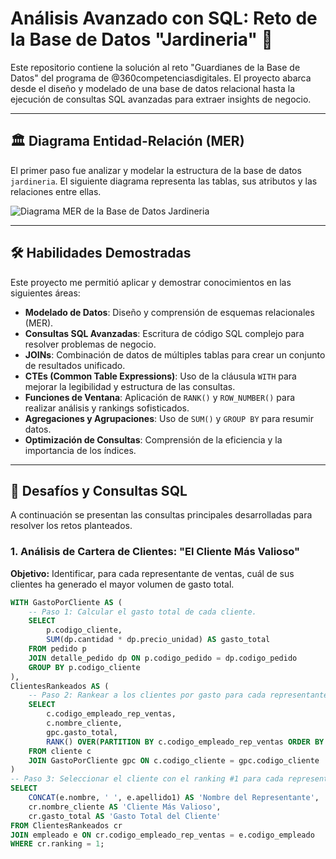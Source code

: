 # Análisis Avanzado con SQL: Reto de la Base de Datos "Jardineria" 🚀

Este repositorio contiene la solución al reto "Guardianes de la Base de Datos" del programa de @360competenciasdigitales. El proyecto abarca desde el diseño y modelado de una base de datos relacional hasta la ejecución de consultas SQL avanzadas para extraer insights de negocio.

---

## 🏛️ Diagrama Entidad-Relación (MER)

El primer paso fue analizar y modelar la estructura de la base de datos `jardineria`. El siguiente diagrama representa las tablas, sus atributos y las relaciones entre ellas.

![Diagrama MER de la Base de Datos Jardineria](URL_DE_TU_IMAGEN_DEL_MER.png)

---

## 🛠️ Habilidades Demostradas

Este proyecto me permitió aplicar y demostrar conocimientos en las siguientes áreas:

* **Modelado de Datos**: Diseño y comprensión de esquemas relacionales (MER).
* **Consultas SQL Avanzadas**: Escritura de código SQL complejo para resolver problemas de negocio.
* **JOINs**: Combinación de datos de múltiples tablas para crear un conjunto de resultados unificado.
* **CTEs (Common Table Expressions)**: Uso de la cláusula `WITH` para mejorar la legibilidad y estructura de las consultas.
* **Funciones de Ventana**: Aplicación de `RANK()` y `ROW_NUMBER()` para realizar análisis y rankings sofisticados.
* **Agregaciones y Agrupaciones**: Uso de `SUM()` y `GROUP BY` para resumir datos.
* **Optimización de Consultas**: Comprensión de la eficiencia y la importancia de los índices.

---

## 🎯 Desafíos y Consultas SQL

A continuación se presentan las consultas principales desarrolladas para resolver los retos planteados.

### 1. Análisis de Cartera de Clientes: "El Cliente Más Valioso"

**Objetivo:** Identificar, para cada representante de ventas, cuál de sus clientes ha generado el mayor volumen de gasto total.

```sql
WITH GastoPorCliente AS (
    -- Paso 1: Calcular el gasto total de cada cliente.
    SELECT
        p.codigo_cliente,
        SUM(dp.cantidad * dp.precio_unidad) AS gasto_total
    FROM pedido p
    JOIN detalle_pedido dp ON p.codigo_pedido = dp.codigo_pedido
    GROUP BY p.codigo_cliente
),
ClientesRankeados AS (
    -- Paso 2: Rankear a los clientes por gasto para cada representante de ventas.
    SELECT
        c.codigo_empleado_rep_ventas,
        c.nombre_cliente,
        gpc.gasto_total,
        RANK() OVER(PARTITION BY c.codigo_empleado_rep_ventas ORDER BY gpc.gasto_total DESC) as ranking
    FROM cliente c
    JOIN GastoPorCliente gpc ON c.codigo_cliente = gpc.codigo_cliente
)
-- Paso 3: Seleccionar el cliente con el ranking #1 para cada representante y unirlo con el nombre del empleado.
SELECT
    CONCAT(e.nombre, ' ', e.apellido1) AS 'Nombre del Representante',
    cr.nombre_cliente AS 'Cliente Más Valioso',
    cr.gasto_total AS 'Gasto Total del Cliente'
FROM ClientesRankeados cr
JOIN empleado e ON cr.codigo_empleado_rep_ventas = e.codigo_empleado
WHERE cr.ranking = 1;
